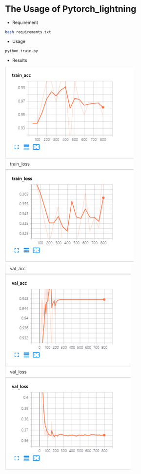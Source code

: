 # The Usage of Pytorch_lightning 

- Requirement

```bash
bash requirements.txt
```

- Usage

```python
python train.py
```

- Results

![Train Results](https://github.com/Reversev/DEEP_LEARNING_IP/blob/main/pytorch_lightning/assert/train.png) ![Validation Results](https://github.com/Reversev/DEEP_LEARNING_IP/blob/main/pytorch_lightning/assert/val.png)
